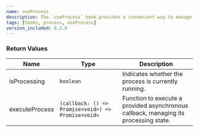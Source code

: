 ```yaml
---
name: useProcess
description: The `useProcess` hook provides a convenient way to manage the execution of asynchronous processes, with built-in state management to track whether a process is currently running. This is particularly useful for handling loading states in user interfaces during async and not async operations.
tags: [hooks, process, useProcess]
version_included: 0.2.0
---
```


### Return Values

| Name           | Type                                               | Description                                                                          |
| -------------- | -------------------------------------------------- | ------------------------------------------------------------------------------------ |
| isProcessing   | `boolean`                                          | Indicates whether the process is currently running.                                  |
| executeProcess | `(callback: () => Promise<void>) => Promise<void>` | Function to execute a provided asynchronous callback, managing its processing state. |
